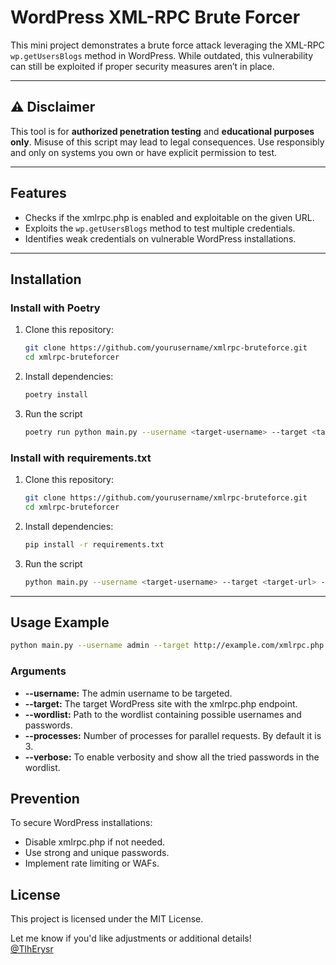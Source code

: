# WordPress XML-RPC Brute Forcer
This mini project demonstrates a brute force attack leveraging the XML-RPC `wp.getUsersBlogs` method in WordPress. While outdated, this vulnerability can still be exploited if proper security measures aren’t in place.

---

## ⚠️ Disclaimer 
This tool is for **authorized penetration testing** and **educational purposes only**. Misuse of this script may lead to legal consequences. Use responsibly and only on systems you own or have explicit permission to test.  

---

## Features  

- Checks if the xmlrpc.php is enabled and exploitable on the given URL.
- Exploits the `wp.getUsersBlogs` method to test multiple credentials.
- Identifies weak credentials on vulnerable WordPress installations.

---

## Installation 
### Install with Poetry

1. Clone this repository:
   ```bash
   git clone https://github.com/yourusername/xmlrpc-bruteforce.git  
   cd xmlrpc-bruteforcer
   ```
2. Install dependencies:
   ```bash
   poetry install
   ```
3. Run the script
   ```bash
   poetry run python main.py --username <target-username> --target <target-url> --wordlist <wordlist-path> --processes 3 --verbose
   ```

### Install with requirements.txt

1. Clone this repository:
   ```bash
   git clone https://github.com/yourusername/xmlrpc-bruteforce.git  
   cd xmlrpc-bruteforcer
   ```
2. Install dependencies:
   ```bash
   pip install -r requirements.txt
   ```
3. Run the script
   ```bash
   python main.py --username <target-username> --target <target-url> --wordlist <wordlist-path> --processes 3 --verbose
   ```

---  

## Usage Example
```bash
python main.py --username admin --target http://example.com/xmlrpc.php --wordlist ./data/passwords.txt --processes 3 --verbose
```
### Arguments  
- **--username:** The admin username to be targeted.
- **--target:** The target WordPress site with the xmlrpc.php endpoint.
- **--wordlist:** Path to the wordlist containing possible usernames and passwords.
- **--processes:** Number of processes for parallel requests. By default it is 3.
- **--verbose:** To enable verbosity and show all the tried passwords in the wordlist.

## Prevention

To secure WordPress installations:

- Disable xmlrpc.php if not needed.
- Use strong and unique passwords.
- Implement rate limiting or WAFs.

## License
This project is licensed under the MIT License. 

Let me know if you'd like adjustments or additional details!  
[@TlhErysr](https://github.com/tlherysr)